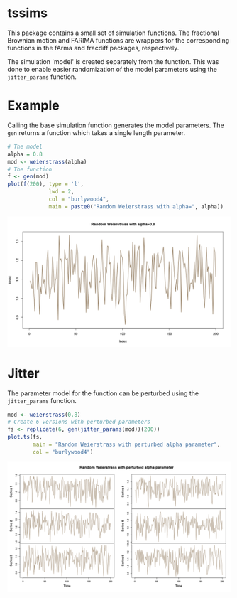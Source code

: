 
<!-- README.md is generated from README.Rmd. Please edit that file -->
tssims
======

This package contains a small set of simulation functions. The fractional Brownian motion and FARIMA functions are wrappers for the corresponding functions in the fArma and fracdiff packages, respectively.

The simulation 'model' is created separately from the function. This was done to enable easier randomization of the model parameters using the `jitter_params` function.

Example
=======

Calling the base simulation function generates the model parameters. The `gen` returns a function which takes a single length parameter.

``` r
# The model
alpha = 0.8
mod <- weierstrass(alpha)
# The function
f <- gen(mod)
plot(f(200), type = 'l', 
             lwd = 2, 
             col = "burlywood4", 
             main = paste0("Random Weierstrass with alpha=", alpha))
```

![](figures/README-unnamed-chunk-2-1.png)

Jitter
======

The parameter model for the function can be perturbed using the `jitter_params` function.

``` r
mod <- weierstrass(0.8)
# Create 6 versions with perturbed parameters
fs <- replicate(6, gen(jitter_params(mod))(200))
plot.ts(fs, 
        main = "Random Weierstrass with perturbed alpha parameter",
        col = "burlywood4")
```

![](figures/README-unnamed-chunk-3-1.png)
